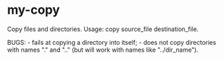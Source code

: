 # my-copy
Copy files and directories.
Usage: copy source_file destination_file.

BUGS:
	- fails at copying a directory into itself;
	- does not copy directories with names "." and ".." (but will work with names like "../dir_name").
